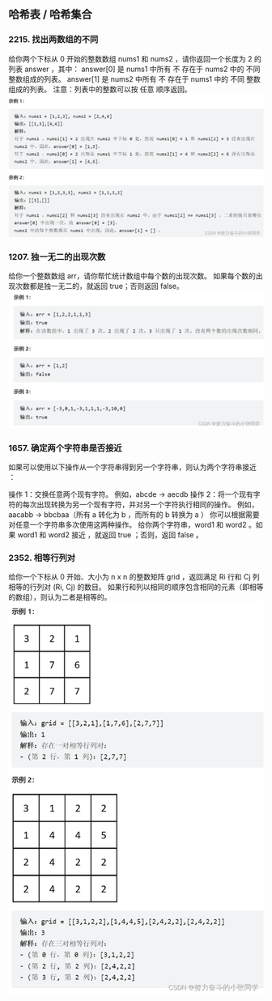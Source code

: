## 哈希表 / 哈希集合

### 2215. 找出两数组的不同
给你两个下标从 0 开始的整数数组 nums1 和 nums2 ，请你返回一个长度为 2 的列表 answer ，其中：
answer[0] 是 nums1 中所有 不 存在于 nums2 中的 不同 整数组成的列表。
answer[1] 是 nums2 中所有 不 存在于 nums1 中的 不同 整数组成的列表。
注意：列表中的整数可以按 任意 顺序返回。
![Alt text](../pic/5hash_table/image.png)

### 1207. 独一无二的出现次数
给你一个整数数组 arr，请你帮忙统计数组中每个数的出现次数。
如果每个数的出现次数都是独一无二的，就返回 true；否则返回 false。
![Alt text](../pic/5hash_table/image2.png)

### 1657. 确定两个字符串是否接近
如果可以使用以下操作从一个字符串得到另一个字符串，则认为两个字符串接近 ：

操作 1：交换任意两个现有字符。
例如，abcde -> aecdb
操作 2：将一个现有字符的每次出现转换为另一个现有字符，并对另一个字符执行相同的操作。
例如，aacabb -> bbcbaa（所有 a 转化为 b ，而所有的 b 转换为 a ）
你可以根据需要对任意一个字符串多次使用这两种操作。
给你两个字符串，word1 和 word2 。如果 word1 和 word2 接近 ，就返回 true ；否则，返回 false 。

### 2352. 相等行列对
给你一个下标从 0 开始、大小为 n x n 的整数矩阵 grid ，返回满足 Ri 行和 Cj 列相等的行列对 (Ri, Cj) 的数目。
如果行和列以相同的顺序包含相同的元素（即相等的数组），则认为二者是相等的。
![Alt text](../pic/5hash_table/image3.png)
